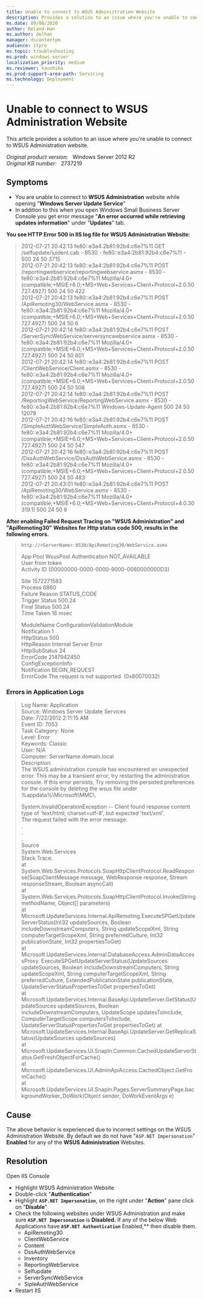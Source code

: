```yaml
---
title: Unable to connect to WSUS Administration Website
description: Provides a solution to an issue where you're unable to connect to WSUS Administration website.
ms.date: 09/08/2020
author: Deland-Han
ms.author: delhan
manager: dscontentpm
audience: itpro
ms.topic: troubleshooting
ms.prod: windows-server
localization_priority: medium
ms.reviewer: kaushika
ms.prod-support-area-path: Servicing
ms.technology: Deployment
---
```

# Unable to connect to WSUS Administration Website

This article provides a solution to an issue where you're unable to connect to WSUS Administration website.

_Original product version:_ &nbsp; Windows Server 2012 R2  
_Original KB number:_ &nbsp; 2737219

## Symptoms

- You are unable to connect to **WSUS Administration** website while opening "**Windows Server Update Service**"
- In addition to this when you open Windows Small Business Server Console you get error message "**An error occurred while retrieving updates information**" under "**Updates**" tab.

**You see HTTP Error 500 in IIS log file for WSUS Administration Website:**  
> 2012-07-21 20:42:13 fe80::e3a4:2b81:92b4:c6e7%11 GET /selfupdate/iuident.cab - 8530 - fe80::e3a4:2b81:92b4:c6e7%11 - 500 24 50 3715  
2012-07-21 20:42:13 fe80::e3a4:2b81:92b4:c6e7%11 POST /reportingwebservice/reportingwebservice.asmx - 8530 - fe80::e3a4:2b81:92b4:c6e7%11 Mozilla/4.0+(compatible;+MSIE+6.0;+MS+Web+Services+Client+Protocol+2.0.50727.4927) 500 24 50 422  
2012-07-21 20:42:13 fe80::e3a4:2b81:92b4:c6e7%11 POST /ApiRemoting30/WebService.asmx - 8530 - fe80::e3a4:2b81:92b4:c6e7%11 Mozilla/4.0+(compatible;+MSIE+6.0;+MS+Web+Services+Client+Protocol+2.0.50727.4927) 500 24 50 6  
2012-07-21 20:42:14 fe80::e3a4:2b81:92b4:c6e7%11 POST /ServerSyncWebService/serversyncwebservice.asmx - 8530 - fe80::e3a4:2b81:92b4:c6e7%11 Mozilla/4.0+(compatible;+MSIE+6.0;+MS+Web+Services+Client+Protocol+2.0.50727.4927) 500 24 50 601  
2012-07-21 20:42:14 fe80::e3a4:2b81:92b4:c6e7%11 POST /ClientWebService/Client.asmx - 8530 - fe80::e3a4:2b81:92b4:c6e7%11 Mozilla/4.0+(compatible;+MSIE+6.0;+MS+Web+Services+Client+Protocol+2.0.50727.4927) 500 24 50 508  
2012-07-21 20:42:14 fe80::e3a4:2b81:92b4:c6e7%11 POST /ReportingWebService/ReportingWebService.asmx - 8530 - fe80::e3a4:2b81:92b4:c6e7%11 Windows-Update-Agent 500 24 50 12078  
2012-07-21 20:42:16 fe80::e3a4:2b81:92b4:c6e7%11 POST /SimpleAuthWebService/SimpleAuth.asmx - 8530 - fe80::e3a4:2b81:92b4:c6e7%11 Mozilla/4.0+(compatible;+MSIE+6.0;+MS+Web+Services+Client+Protocol+2.0.50727.4927) 500 24 50 547  
2012-07-21 20:42:16 fe80::e3a4:2b81:92b4:c6e7%11 POST /DssAuthWebService/DssAuthWebService.asmx - 8530 - fe80::e3a4:2b81:92b4:c6e7%11 Mozilla/4.0+(compatible;+MSIE+6.0;+MS+Web+Services+Client+Protocol+2.0.50727.4927) 500 24 50 483  
2012-07-21 20:43:01 fe80::e3a4:2b81:92b4:c6e7%11 POST /ApiRemoting30/WebService.asmx - 8530 - fe80::e3a4:2b81:92b4:c6e7%11 Mozilla/4.0+(compatible;+MSIE+6.0;+MS+Web+Services+Client+Protocol+4.0.30319.1) 500 24 50 8  

 **After enabling Failed Request Tracing on "WSUS Administration" and "ApiRemoting30" Websites  for Http status code 500, results in the following errors.**  
> `http://<ServerName>:8530/ApiRemoting30/WebService.asmx`
>
> App Pool WsusPool
Authentication NOT_AVAILABLE  
User from token  
Activity ID {00000000-0000-0000-9000-0080000000D3}  
>
> Site 1572271583  
Process 6860  
Failure Reason STATUS_CODE  
Trigger Status 500.24  
Final Status 500.24  
Time Taken 16 msec  
>
> ModuleName ConfigurationValidationModule  
Notification 1  
HttpStatus 500  
HttpReason Internal Server Error  
HttpSubStatus 24  
ErrorCode 2147942450  
ConfigExceptionInfo  
Notification BEGIN_REQUEST  
ErrorCode The request is not supported. (0x80070032)  

### Errors in Application Logs

> Log Name:      Application  
Source:        Windows Server Update Services  
Date:          7/22/2012 2:11:15 AM  
Event ID:      7053  
Task Category: None  
Level:         Error  
Keywords:      Classic  
User:          N/A  
Computer:      ServerName.domain.local  
Description:  
The WSUS administration console has encountered an unexpected error. This may be a transient error; try restarting the administration console. If this error persists,
Try removing the persisted preferences for the console by deleting the wsus file under %appdata%\Microsoft\MMC\\.  
>
> System.InvalidOperationException -- Client found response content type of 'text/html; charset=utf-8', but expected 'text/xml'.  
The request failed with the error message:  
.  
.  
.  
Source  
System.Web.Services  
Stack Trace:  
   at System.Web.Services.Protocols.SoapHttpClientProtocol.ReadResponse(SoapClientMessage message, WebResponse response, Stream responseStream, Boolean asyncCall)  
   at System.Web.Services.Protocols.SoapHttpClientProtocol.Invoke(String methodName, Object[] parameters)  
   at Microsoft.UpdateServices.Internal.ApiRemoting.ExecuteSPGetUpdateServerStatus(Int32 updateSources, Boolean includeDownstreamComputers, String updateScopeXml, String computerTargetScopeXml, String preferredCulture, Int32 publicationState, Int32 propertiesToGet)  
   at Microsoft.UpdateServices.Internal.DatabaseAccess.AdminDataAccessProxy.  ExecuteSPGetUpdateServerStatus(UpdateSources updateSources, Boolean includeDownstreamComputers, String updateScopeXml, String computerTargetScopeXml, String preferredCulture, ExtendedPublicationState publicationState, UpdateServerStatusPropertiesToGet propertiesToGet)  
   at Microsoft.UpdateServices.Internal.BaseApi.UpdateServer.GetStatus(UpdateSources updateSources, Boolean includeDownstreamComputers, UpdateScope updatesToInclude, ComputerTargetScope computersToInclude, UpdateServerStatusPropertiesToGet propertiesToGet)
   at Microsoft.UpdateServices.Internal.BaseApi.UpdateServer.GetReplicaStatus(UpdateSources updateSources)  
   at Microsoft.UpdateServices.UI.SnapIn.Common.CachedUpdateServerStatus.GetFreshObjectForCache()  
   at Microsoft.UpdateServices.UI.AdminApiAccess.CachedObject.GetFromCache()  
   at Microsoft.UpdateServices.UI.SnapIn.Pages.ServerSummaryPage.backgroundWorker_DoWork(Object sender, DoWorkEventArgs e)  

## Cause

The above behavior is experienced due to incorrect settings on the WSUS Administration Website. By default we do not have "`ASP.NET Impersonation`" **Enabled** for any of the **WSUS Administration** Websites.

## Resolution

Open IIS Console  

- Highlight WSUS Administration Website
- Double-click "**Authentication**"
- Highlight **`ASP.NET Impersonation`**, on the right under "**Action**" pane click on "**Disable**"
- Check the following websites under WSUS Administration and make sure **`ASP.NET Impersonation`** is **Disabled.** If any of the below Web Applications have **`ASP.NET Authentication`** Enabled,** then disable them.
  - ApiRemoting30
  - ClientWebService
  - Content
  - DssAuthWebService
  - Inventory
  - ReportingWebService
  - Selfupdate
  - ServerSyncWebService
  - SipleAuthWebService
- Restart IIS
